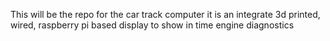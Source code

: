 This will be the repo for the car track computer
it is an integrate 3d printed, wired, raspberry pi based display to show in time engine diagnostics